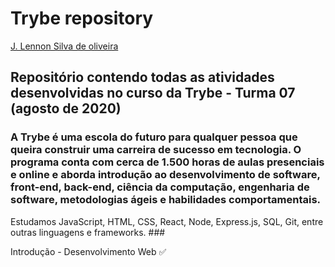 
# Trybe repository #

[J. Lennon Silva de oliveira](https://www.linkedin.com/in/johnlennondeoliveira/)

## Repositório contendo todas as atividades desenvolvidas no curso da Trybe - Turma 07 (agosto de 2020) ##
### A Trybe é uma escola do futuro para qualquer pessoa que queira construir uma carreira de sucesso em tecnologia. O programa conta com cerca de 1.500 horas de aulas presenciais e online e aborda introdução ao desenvolvimento de software, front-end, back-end, ciência da computação, engenharia de software, metodologias ágeis e habilidades comportamentais.

Estudamos JavaScript, HTML, CSS, React, Node, Express.js, SQL, Git, entre outras linguagens e frameworks. ###

Introdução - Desenvolvimento Web :white_check_mark:


